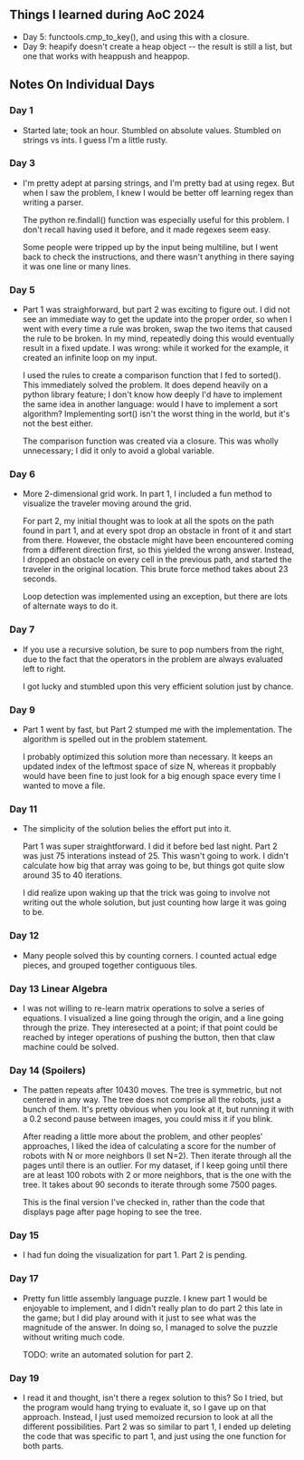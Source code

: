 ## Things I learned during AoC 2024

  - Day 5: functools.cmp_to_key(), and using this with a closure.
  - Day 9: heapify doesn't create a heap object -- the result is still
           a list, but one that works with heappush and heappop.


## Notes On Individual Days

### Day 1

  - Started late; took an hour. Stumbled on absolute values. Stumbled on
    strings vs ints. I guess I'm a little rusty.

### Day 3

  - I'm pretty adept at parsing strings, and I'm pretty bad at using regex.
    But when I saw the problem, I knew I would be better off learning regex
    than writing a parser.

    The python re.findall() function was especially useful for this problem.
    I don't recall having used it before, and it made regexes seem easy.

    Some people were tripped up by the input being multiline, but I went
    back to check the instructions, and there wasn't anything in there
    saying it was one line or many lines.

### Day 5

  - Part 1 was straighforward, but part 2 was exciting to figure out.
    I did not see
    an immediate way to get the update into the proper order, so when I went
    with every time a rule was broken, swap the two items that caused the
    rule to be broken. In my mind, repeatedly doing this would eventually
    result in a fixed update. I was wrong: while it worked for the example,
    it created an infinite loop on my input.

    I used the rules to create a comparison function that I fed to sorted().
    This immediately solved the problem. It does depend heavily on a python
    library feature; I don't know how deeply I'd have to implement the same
    idea in another language: would I have to implement a sort algorithm?
    Implementing sort() isn't the worst thing in the world, but it's not the
    best either.

    The comparison function was created via a closure. This was wholly
    unnecessary; I did it only to avoid a global variable.

### Day 6

  - More 2-dimensional grid work. In part 1, I included a fun method to
    visualize the traveler moving around the grid.

    For part 2, my initial thought was to look at all the spots on the
    path found in part 1, and at every spot drop an obstacle in front of
    it and start from there. However, the obstacle might have been
    encountered coming from a different direction first, so this yielded
    the wrong answer. Instead, I dropped an obstacle on every cell in the
    previous path, and started the traveler in the original location. This
    brute force method takes about 23 seconds.

    Loop detection was implemented using an exception, but there are lots
    of alternate ways to do it.

### Day 7

  - If you use a recursive solution, be sure to pop numbers from the right,
    due to the fact that the operators in the problem are always evaluated
    left to right.

    I got lucky and stumbled upon this very efficient solution just by
    chance.

### Day 9

  - Part 1 went by fast, but Part 2 stumped me with the implementation.
    The algorithm is spelled out in the problem statement.

    I probably optimized this solution more than necessary. It keeps an
    updated index of the leftmost space of size N, whereas it propbably
    would have been fine to just look for a big enough space every time
    I wanted to move a file.

### Day 11

  - The simplicity of the solution belies the effort put into it.

    Part 1 was super straightforward. I did it before bed last night.
    Part 2 was just 75 interations instead of 25. This wasn't going to
    work. I didn't calculate how big that array was going to be, but things
    got quite slow around 35 to 40 iterations.

    I did realize upon waking up that the trick was going to involve
    not writing out the whole solution, but just counting how large it
    was going to be.

### Day 12

  - Many people solved this by counting corners. I counted actual edge
    pieces, and grouped together contiguous tiles.

### Day 13 Linear Algebra

  - I was not willing to re-learn matrix operations to solve a series of
    equations. I visualized a line going through the origin, and a line
    going through the prize. They interesected at a point; if that point
    could be reached by integer operations of pushing the button, then that
    claw machine could be solved.

### Day 14 (Spoilers)

  - The patten repeats after 10430 moves. The tree is symmetric, but not
    centered in any way. The tree does not comprise all the robots, just
    a bunch of them. It's pretty obvious when you look at it, but running
    it with a 0.2 second pause between images, you could miss it if you
    blink.

    After reading a little more about the problem, and other peoples'
    approaches, I liked the idea of calculating a score for the number of
    robots with N or more neighbors (I set N=2). Then iterate through all
    the pages until there is an outlier. For my dataset, if I keep going
    until there are at least 100 robots with 2 or more neighbors, that is
    the one with the tree. It takes about 90 seconds to iterate through
    some 7500 pages.

    This is the final version I've checked in, rather than the code that
    displays page after page hoping to see the tree.
 
### Day 15

  - I had fun doing the visualization for part 1. Part 2 is pending.

### Day 17

  - Pretty fun little assembly language puzzle. I knew part 1 would be
    enjoyable to implement, and I didn't really plan to do part 2 this late
    in the game; but I did play around with it just to see what was the
    magnitude of the answer. In doing so, I managed to solve the puzzle
    without writing much code.

    TODO: write an automated solution for part 2.

### Day 19

  - I read it and thought, isn't there a regex solution to this? So I tried,
    but the program would hang trying to evaluate it, so I gave up on that
    approach. Instead, I just used memoized recursion to look at all the
    different possibilities. Part 2 was so similar to part 1, I ended up
    deleting the code that was specific to part 1, and just using the one
    function for both parts.
